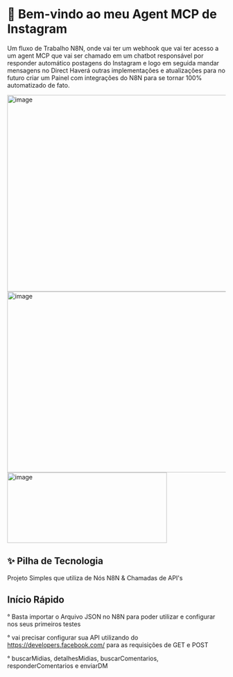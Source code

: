 # 🚀 Bem-vindo ao meu Agent MCP de Instagram

Um fluxo de Trabalho N8N, onde vai ter um webhook que vai ter acesso a um agent MCP que vai ser chamado em um chatbot responsável por responder automático postagens do Instagram e logo em seguida mandar mensagens no Direct
Haverá outras implementações e atualizações para no futuro criar um Painel com integrações do N8N para se tornar 100% automatizado de fato.

<img width="773" height="452" alt="image" src="https://github.com/user-attachments/assets/a3717012-d0d9-4282-86b0-ac6de33333a3" />
<img width="739" height="416" alt="image" src="https://github.com/user-attachments/assets/9c4d2f55-c49e-4c68-bdee-247fbe14e08e" />
<img width="368" height="162" alt="image" src="https://github.com/user-attachments/assets/1e5d5ad7-96e3-48c7-94a3-10bf1b1379d6" />

## ✨ Pilha de Tecnologia

Projeto Simples que utiliza de Nós
N8N & Chamadas de API's

## Início Rápido

° Basta importar o Arquivo JSON no N8N para poder utilizar e configurar nos seus primeiros testes

° vai precisar configurar sua API utilizando do https://developers.facebook.com/ para as requisições de GET e POST

° buscarMidias, detalhesMidias, buscarComentarios, responderComentarios e enviarDM
